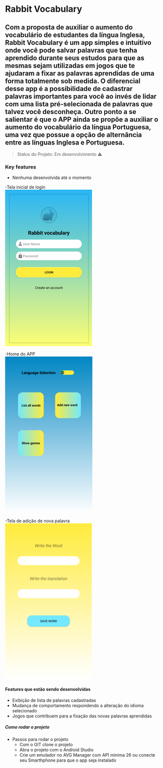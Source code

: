 # Rabbit Vocabulary

## Com a proposta de auxiliar o aumento do vocabulário de estudantes da língua Inglesa, Rabbit Vocabulary é um app simples e intuitivo onde você pode salvar palavras que tenha aprendido durante seus estudos para que as mesmas sejam utilizadas em jogos que te ajudaram a fixar as palavras aprendidas de uma forma totalmente sob medida. O diferencial desse app é a possibilidade de cadastrar palavras importantes para você ao invés de lidar com uma lista pré-selecionada de palavras que talvez você desconheça. Outro ponto a se salientar é que o APP ainda se propõe a auxiliar o aumento do vocabulário da língua Portuguesa, uma vez que possue a opção de alternância entre as línguas Inglesa e Portuguesa.

> Status do Projeto: Em desenvolvimento :warning:
### Key features
- Nenhuma desenvolvida até o momento

-Tela inicial de login
<br/>
<img src='https://github.com/Julio1901/myProjectsImages/blob/master/RabbitVocabulary/01_rabbitVocabularyLoginScreen.png'>

-Home do APP
<br/>
<img src='https://github.com/Julio1901/myProjectsImages/blob/master/RabbitVocabulary/02_rabbitVocabulary_home_screen.png'>

-Tela de adição de nova palavra
<br/>
<img src='https://github.com/Julio1901/myProjectsImages/blob/master/RabbitVocabulary/03_rabbit_vocabulary_add_new_word_screen.png'>


#### Features que estão sendo desenvolvidas

- Exibição de lista de palavras cadastradas
- Mudança de comportamento respondendo a alteração do idioma selecionado
- Jogos que contribuem para a fixação das novas palavras aprendidas


##### Como rodar o projeto
- Passos para rodar o projeto
  - Com o GIT clone o projeto
  - Abra o projeto com o Android Studio
  - Crie um emulador no AVG Manager com API minima 26 ou conecte seu Smarthphone para que o app seja instalado
